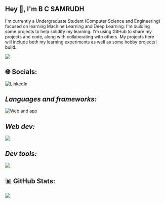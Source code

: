 ## Hey 👋, I'm B C SAMRUDH 

I'm currently a Undergraduate Student (Computer Science and Engineering) focused on learning Machine Learning and Deep Learning. I'm building some projects to help solidify my learning.
I'm using GitHub to share my projects and code, along with collaborating with others. My projects here will include both my learning experiments as well as some hobby projects I build.  

![](https://quotes-github-readme.vercel.app/api?type=horizontal&theme=radical)
## 🌐 Socials:
[![LinkedIn](https://img.shields.io/badge/LinkedIn-%230077B5.svg?logo=linkedin&logoColor=white)](https://linkedin.com/in/bcsamrudh) 

## *Languages and frameworks:*
![Web and app](https://skillicons.dev/icons?i=c,cpp,py,r,pytorch,tensorflow,kafka&theme=dark)

## *Web dev:*
![](https://skillicons.dev/icons?i=js,react,nextjs,nodejs,firebase,flask,mongodb&theme=dark)

## *Dev tools:*
![](https://skillicons.dev/icons?i=vscode,github,git,postman&theme=dark)

## 📊 GitHub Stats:
![](https://github-readme-stats.vercel.app/api/top-langs/?username=bcsamrudh&theme=tokyonight&hide_border=true&include_all_commits=true&count_private=true&layout=compact)<br/>
